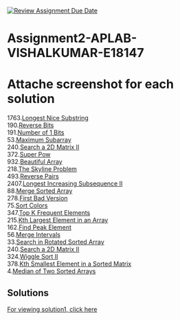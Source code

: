 [![Review Assignment Due Date](https://classroom.github.com/assets/deadline-readme-button-22041afd0340ce965d47ae6ef1cefeee28c7c493a6346c4f15d667ab976d596c.svg)](https://classroom.github.com/a/0SBMxFrj)
# Assignment2-APLAB-VISHALKUMAR-E18147 
# Attache screenshot for each solution
1763.[Longest Nice Substring](https://leetcode.com/problems/longest-nice-substring/description/)<br>
190.[Reverse Bits](https://leetcode.com/problems/reverse-bits/description/)<br>
191.[Number of 1 Bits](https://leetcode.com/problems/number-of-1-bits/description/)<br>
53.[Maximum Subarray](https://leetcode.com/problems/maximum-subarray/description/)<br>
240.[Search a 2D Matrix II](https://leetcode.com/problems/search-a-2d-matrix-ii/description/)<br>
372.[Super Pow](https://leetcode.com/problems/super-pow/description/)<br>
932.[Beautiful Array](https://leetcode.com/problems/beautiful-array/description/)<br>
218.[The Skyline Problem](https://leetcode.com/problems/the-skyline-problem/description/)<br>
493.[Reverse Pairs](https://leetcode.com/problems/reverse-pairs/description/)<br>
2407.[Longest Increasing Subsequence II](https://leetcode.com/problems/longest-increasing-subsequence-ii/description/)<br>
88.[Merge Sorted Array](https://leetcode.com/problems/merge-sorted-array/description/)<br>
278.[First Bad Version](https://leetcode.com/problems/first-bad-version/description/)<br>
75.[Sort Colors](https://leetcode.com/problems/sort-colors/description/)<br>
347.[Top K Frequent Elements](https://leetcode.com/problems/top-k-frequent-elements/description/)<br>
215.[Kth Largest Element in an Array](https://leetcode.com/problems/kth-largest-element-in-an-array/description/)<br>
162.[Find Peak Element](https://leetcode.com/problems/find-peak-element/description/)<br>
56.[Merge Intervals](https://leetcode.com/problems/merge-intervals/description/)<br>
33.[Search in Rotated Sorted Array](https://leetcode.com/problems/search-in-rotated-sorted-array/description/)<br>
240.[Search a 2D Matrix II](https://leetcode.com/problems/search-a-2d-matrix-ii/description/)<br>
324.[Wiggle Sort II](https://leetcode.com/problems/wiggle-sort-ii/description/)<br>
378.[Kth Smallest Element in a Sorted Matrix](https://leetcode.com/problems/kth-smallest-element-in-a-sorted-matrix/description/)<br>
4.[Median of Two Sorted Arrays](https://leetcode.com/problems/median-of-two-sorted-arrays/description/)<br>


## Solutions

[For viewing solution1, click here](https://github.com/user-attachments/assets/ed1a9897-8d7f-4ded-a06b-cc94cf1649d7)

